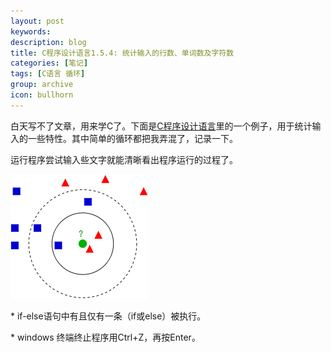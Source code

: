 ```yaml
---
layout: post
keywords: 
description: blog
title: C程序设计语言1.5.4: 统计输入的行数、单词数及字符数
categories: [笔记]
tags: [C语言 循环]
group: archive
icon: bullhorn
---
```

白天写不了文章，用来学C了。下面是[C程序设计语言](http://vdisk.weibo.com/s/aWvnKWu_ZYToz)里的一个例子，用于统计输入的一些特性。其中简单的循环都把我弄混了，记录一下。
<script src="https://gist.github.com/anonymous/9363909.js"></script>

运行程序尝试输入些文字就能清晰看出程序运行的过程了。

![结果输出](/image/post/knn.png "结果输出")

\* if-else语句中有且仅有一条（if或else）被执行。

\* windows 终端终止程序用Ctrl+Z，再按Enter。
